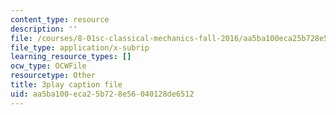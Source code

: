 ```yaml
---
content_type: resource
description: ''
file: /courses/8-01sc-classical-mechanics-fall-2016/aa5ba100eca25b728e56040128de6512_1BU28txGAFI.vtt
file_type: application/x-subrip
learning_resource_types: []
ocw_type: OCWFile
resourcetype: Other
title: 3play caption file
uid: aa5ba100-eca2-5b72-8e56-040128de6512
---
```

